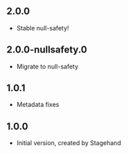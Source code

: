 ## 2.0.0

- Stable null-safety!

## 2.0.0-nullsafety.0

- Migrate to null-safety

## 1.0.1

- Metadata fixes

## 1.0.0

- Initial version, created by Stagehand
